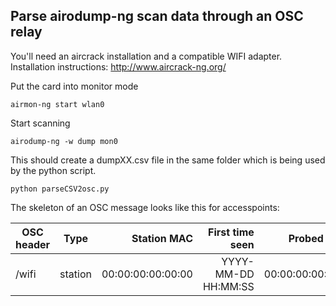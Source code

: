 ## Parse airodump-ng scan data through an OSC relay

You'll need an aircrack installation and a compatible WIFI adapter. Installation instructions: http://www.aircrack-ng.org/

Put the card into monitor mode
~~~~
airmon-ng start wlan0
~~~~

Start scanning
~~~~
airodump-ng -w dump mon0
~~~~

This should create a dumpXX.csv file in the same folder which is being used by the python script.

~~~~
python parseCSV2osc.py
~~~~

The skeleton of an OSC message looks like this for accesspoints:

| OSC header    | Type          | Station MAC        | First time seen     | Probed ESSID       | Last time seen      | Packets  | Power    |
| ------------- |:-------------:| ------------------:| -------------------:| ------------------:| -------------------:| --------:| --------:|
| /wifi         | station       | 00:00:00:00:00:00  | YYYY-MM-DD HH:MM:SS | 00:00:00:00:00:00  | YYYY-MM-DD HH:MM:SS | # number | # number |
